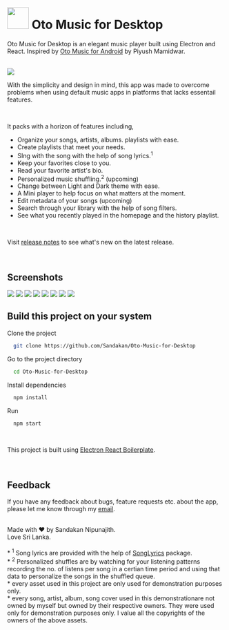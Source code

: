  <h1>
   <img class="logo" src="assets/images/logo_light_mode.png" width="50px">
   Oto Music for Desktop
 </h1>
<p>
   Oto Music for Desktop is an elegant music player built using Electron and React. Inspired by <a href="https://play.google.com/store/apps/details?id=com.piyush.music&gl=us">Oto Music for Android</a> by Piyush Mamidwar.
</p>

<br/>

<img src="assets/other/Screenshot (398).png">

<br>

<p>With the simplicity and design in mind, this app was made to overcome problems when using default music apps in platforms that lacks essentail features.</p>

<br>

<p>
   It packs with a horizon of features including,
   <ul>
      <li>Organize your songs, artists, albums. playlists with ease.</li>
      <li>Create playlists that meet your needs.</li>
      <li>SIng with the song with the help of song lyrics.<sup>1</sup></li>
      <li>Keep your favorites close to you.</li>
      <li>Read your favorite artist's bio.</li>
      <li>Personalized music shuffling.<sup>2</sup> (upcoming)</li>
      <li>Change between Light and Dark theme with ease.</li>
      <li>A Mini player to help focus on what matters at the moment.</li>
      <li>Edit metadata of your songs (upcoming)</li>
      <li>Search through your library with the help of song filters.</li>
      <li>See what you recently played in the homepage and the history playlist.</li>
   </ul>
</p>

<br>

<p>Visit <a href="/changelog.md">release notes</a> to see what's new on the latest release.</p>

<br>

<h2>Screenshots</h2>

<img src="assets/other/Screenshot (595).png">
<img src="assets/other/Screenshot (395).png">
<img src="assets/other/Screenshot (515).png">
<img src="assets/other/Screenshot (393).png">
<img src="assets/other/Screenshot (196).png">
<img src="assets/other/Screenshot (390).png">
<img src="assets/other/Screenshot (589).png">
<img src="assets/other/Screenshot (590).png">

<br/>

## Build this project on your system

Clone the project

```bash
  git clone https://github.com/Sandakan/Oto-Music-for-Desktop
```

Go to the project directory

```bash
  cd Oto-Music-for-Desktop
```

Install dependencies

```bash
  npm install
```

Run

```bash
  npm start
```

<br>

<span>This project is built using <a href="https://github.com/electron-react-boilerplate/electron-react-boilerplate">Electron React Boilerplate</a>.</span>

<br>

<h2>Feedback</h2>
<p>If you have any feedback about bugs, feature requests etc. about the app, please let me know through my <a href="mailto:sandakannipunajith@gmail.com">email</a>.</p>

<br>

<footer>
  <div>
    Made with <span class="heart">&#10084;</span> by Sandakan Nipunajith.
   <br>
   Love Sri Lanka.
  </div>
</footer>

<br>

<div class="footnotes">* <sup>1</sup> Song lyrics are provided with the help of <a href="https://www.npmjs.com/package/songlyrics">SongLyrics</a> package.</div>

<div class="footnotes">* <sup>2</sup> Personalized shuffles are by watching for your listening patterns recording the no. of listens per song in a certian time period and using that data to personalize the songs in the shuffled queue.</div>

<div class="footnotes">* every asset used in this project are only used for demonstration purposes only.</div>

<div class="footnotes">* every song, artist, album, song cover used in this demonstrationare not owned by myself but owned by their respective owners. They were used only for demonstration purposes only. I value all the copyrights of the owners of the above assets.</div>

